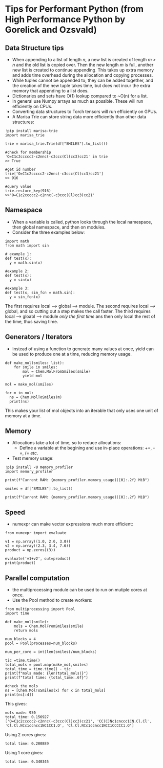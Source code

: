 # Tips for Performant Python (from High Performance Python by Gorelick and Ozsvald)

## Data Structure tips

- When appending to a list of length *n*, a new list is created of length *m > n* and the old list is copied over. Then the new length *m* is full, another new list is created to continue appending. This takes up extra memory and adds time overhead during the allocation and copying processes.
- While tuples cannot be appended to, they can be added together, and the creation of the new tuple takes time, but does not incur the extra memory that appending to a list does.
- Dictionaries and sets have O(1) lookup compared to ~O(n) for a list.
- In general use Numpy arrays as much as possible. These will run efficiently on CPUs.
- Converting data structures to Torch tensors will run efficiently on GPUs.
- A Marisa Trie can store string data more efficiently than other data structures:
```
!pip install marisa-trie
import marisa_trie

trie = marisa_trie.Trie(df["SMILES"].to_list())

#check for membership
'O=C1c2ccccc2-c2nnc(-c3ccc(Cl)cc3)cc21' in trie
>> True

#get id number
trie['O=C1c2ccccc2-c2nnc(-c3ccc(Cl)cc3)cc21']
>> 916

#query value
trie.restore_key(916)
>>'O=C1c2ccccc2-c2nnc(-c3ccc(Cl)cc3)cc21'
```

## Namespace
- When a variable is called, python looks through the local namespace, then global namespace, and then on modules.
- Consider the three examples below:
```
import math
from math import sin

# example 1:
def test(x):
  y = math.sin(x)

#example 2:
def test(x):
  y = sin(x)

#example 3:
def test(x, sin_fcn = math.sin):
  y = sin_fcn(x)
```
The first requires local --> global --> module. The second requires local --> global, and so cutting out a step makes the call faster. The third requires local --> gloabl --> module *only the first time* ans then only local the rest of the time, thus saving time.

## Generators / Iterators
- Instead of using a function to generate many values at once, yield can be used to produce one at a time, reducing memory usage.
```
def make_mol(smiles: list):
    for smile in smiles:
        mol = Chem.MolFromSmiles(smile)
        yield mol

mol = make_mol(smiles)

for m in mol:
  ns = Chem.MolToSmiles(m)
  print(ns)
```
This makes your list of mol objects into an iterable that only uses one unit of memory at a time.

## Memory
- Allocations take a lot of time, so to reduce allocations:
  * Define a variable at the begining and use in-place operations: +=, -=, /= *etc*.
- Test memory usage:
```
!pip install -U memory_profiler
import memory_profiler

print(f"Current RAM: {memory_profiler.memory_usage()[0]:.2f} MiB")

smiles = df["SMILES"].to_list()

print(f"Current RAM: {memory_profiler.memory_usage()[0]:.2f} MiB")
```
 
## Speed
- numexpr can make vector expressions much more efficient:
```
from numexpr import evaluate

v1 = np.array((1.0, 2.0, 3.0))
v2 = np.array((2.3, 3.4, 7.6))
product = np.zeros((3))

evaluate('v1+v2', out=product)
print(product)
```

## Parallel computation
- the multiprocessing module can be used to run on mutiple cores at once.
- Use the Pool method to create workers:
```
from multiprocessing import Pool
import time

def make_mol(smile):
    mols = Chem.MolFromSmiles(smile)
    return mols
        
num_blocks = 4
pool = Pool(processes=num_blocks)

num_per_core = int(len(smiles)/num_blocks)

tic =time.time()
total_mols = pool.map(make_mol,smiles)
total_time = time.time() - tic
print(f"mols made: {len(total_mols)}")
print(f"total time: {total_time:.6f}")

#check the mols
ns = [Chem.MolToSmiles(x) for x in total_mols]
print(ns[:4])
```
This gives:
```
mols made: 950
total time: 0.156927
['O=C1c2ccccc2-c2nnc(-c3ccc(Cl)cc3)cc21', 'CC(C)Nc1cnccc1CN.Cl.Cl', 'Cl.Cl.NCc1ccncc1NC1CC1.O', 'Cl.Cl.NCc1ccncc1NCC1CCCCC1.O']
```
Using 2 cores gives:
```
total time: 0.200889
```
Using 1 core gives:
```
total time: 0.340345
```

